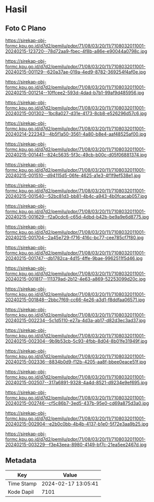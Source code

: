 # Hasil

## Foto C Plano

https://sirekap-obj-formc.kpu.go.id/d7d2/pemilu/pdpr/71/08/03/20/11/7108032011001-20240215-123720--78d72aa9-fbec-4f8b-a86e-e90044a0798c.jpg

https://sirekap-obj-formc.kpu.go.id/d7d2/pemilu/pdpr/71/08/03/20/11/7108032011001-20240215-001129--620a37ae-019a-4ed9-8782-369254f4af0e.jpg

https://sirekap-obj-formc.kpu.go.id/d7d2/pemilu/pdpr/71/08/03/20/11/7108032011001-20240215-001214--10ffcee2-593d-4dad-b7b1-99af9d485956.jpg

https://sirekap-obj-formc.kpu.go.id/d7d2/pemilu/pdpr/71/08/03/20/11/7108032011001-20240215-001302--1bc8a027-d31e-4173-8cb8-e526296d57c6.jpg

https://sirekap-obj-formc.kpu.go.id/d7d2/pemilu/pdpr/71/08/03/20/11/7108032011001-20240214-222343--4b5f1a50-3561-4a80-b8e4-aaf48525af00.jpg

https://sirekap-obj-formc.kpu.go.id/d7d2/pemilu/pdpr/71/08/03/20/11/7108032011001-20240215-001441--824c5635-5f3c-49cb-b00c-d05f06881374.jpg

https://sirekap-obj-formc.kpu.go.id/d7d2/pemilu/pdpr/71/08/03/20/11/7108032011001-20240215-001510--d94115d5-06fe-4625-a1e3-4f1f9ef538e1.jpg

https://sirekap-obj-formc.kpu.go.id/d7d2/pemilu/pdpr/71/08/03/20/11/7108032011001-20240215-001540--52bc81d3-bb81-4b4c-a943-4b0fcacab057.jpg

https://sirekap-obj-formc.kpu.go.id/d7d2/pemilu/pdpr/71/08/03/20/11/7108032011001-20240215-001629--f2a0cdc6-c65d-4dbd-b42b-be9a9e6d8775.jpg

https://sirekap-obj-formc.kpu.go.id/d7d2/pemilu/pdpr/71/08/03/20/11/7108032011001-20240215-001704--2a45e729-f716-416c-bc77-cee785cf7f80.jpg

https://sirekap-obj-formc.kpu.go.id/d7d2/pemilu/pdpr/71/08/03/20/11/7108032011001-20240215-001747--db1782ca-4d15-4ffe-9bae-9962511f5d46.jpg

https://sirekap-obj-formc.kpu.go.id/d7d2/pemilu/pdpr/71/08/03/20/11/7108032011001-20240215-001817--111379ad-2b12-4e63-a869-52253099d20c.jpg

https://sirekap-obj-formc.kpu.go.id/d7d2/pemilu/pdpr/71/08/03/20/11/7108032011001-20240215-001848--2bbc7f69-cc66-4e26-a3d1-f8ddfaa06571.jpg

https://sirekap-obj-formc.kpu.go.id/d7d2/pemilu/pdpr/71/08/03/20/11/7108032011001-20240215-002234--5c1d5110-e27a-4d3a-ab17-d82d3ec3ad37.jpg

https://sirekap-obj-formc.kpu.go.id/d7d2/pemilu/pdpr/71/08/03/20/11/7108032011001-20240215-002304--9b9b53cb-5c93-4fbb-8d04-8b01fe31949f.jpg

https://sirekap-obj-formc.kpu.go.id/d7d2/pemilu/pdpr/71/08/03/20/11/7108032011001-20240215-002336--8834b0d9-f12b-4205-aa8f-bbee0eace51f.jpg

https://sirekap-obj-formc.kpu.go.id/d7d2/pemilu/pdpr/71/08/03/20/11/7108032011001-20240215-002507--317a6891-9328-4a4d-8521-d9234e9ef695.jpg

https://sirekap-obj-formc.kpu.go.id/d7d2/pemilu/pdpr/71/08/03/20/11/7108032011001-20240215-002746--cf5c86b7-3ed5-437b-95e0-cd69a875d3a0.jpg

https://sirekap-obj-formc.kpu.go.id/d7d2/pemilu/pdpr/71/08/03/20/11/7108032011001-20240215-002904--e2b0c0bb-4b4b-4137-b1e0-5f72e3aa9b25.jpg

https://sirekap-obj-formc.kpu.go.id/d7d2/pemilu/pdpr/71/08/03/20/11/7108032011001-20240215-003229--f3e43eea-8980-4149-bf7c-21ea5ee2467d.jpg


## Metadata

| Key        | Value               |
| ---------- | ------------------- |
| Time Stamp | 2024-02-17 13:05:41 |
| Kode Dapil | 7101                |



